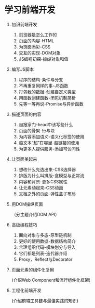 # 学习前端开发

1. 初识前端开发

   1. 浏览器是怎么工作的
   2. 页面的内容-HTML
   3. 为页面添彩-CSS
   4. 交互的实现-DOM对象
   5. JS编程初探-操纵对象和值

2. 编写JS脚本

   1. 程序的结构-条件与分支
   2. 不再重复同样的事-JS函数
   3. 打包我的数据-创建自定义类型
   4. 用函数创建函数-闭包机制简析
   5. 先等一等再说-Promise与异步函数

3. 描述页面的内容

   1. 自报家门-head中该写些什么
   2. 页面的骨架-行与块
   3. 为内容添加语义-语义化标签的使用
   4. 超文本“超”在哪里-超链接的使用
   5. 为更多人提供服务-添加可访问性

4. 让页面美起来

   1. 想改什么先选出来-CSS选择器
   2. 排版为什么叫排版-盒模型与正常流
   3. 内容和背景-更多CSS属性
   4. 让元素动起来-CSS动画
   5. 文档之外的页面-弹性盒子布局

5. 用DOM操纵页面

   （分主题介绍DOM API）

6. 高级编程技巧

   1. 面向对象与多态-原型链机制
   2. 更好的使用数据-数据结构简介
   3. 合理组织代码-模块划分与导入
   4. 它们都是列表-迭代器介绍
   5. Proxy，Reflect与Decorator

7. 页面元素的组件化复用

    (介绍Web Component和流行组件化框架)

8. 工程化前端开发

    (介绍前端工具链与最佳实践的知识)
